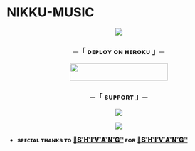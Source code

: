 # NIKKU-MUSIC


<p align="center">
  <img src="https://telegra.ph/file/140a5492167c6b2cadce7.jpg">
</p>


<h3 align="center">
    ─「 ᴅᴇᴩʟᴏʏ ᴏɴ ʜᴇʀᴏᴋᴜ 」─
</h3>

<p align="center"><a href="https://dashboard.heroku.com/new?template=https://github.com/ALEX665E/AnshikaMusicBot"> <img src="https://img.shields.io/badge/Deploy%20On%20Heroku-black?style=for-the-badge&logo=heroku" width="220" height="38.45"/></a></p>


<h3 align="center">
    ─「 sᴜᴩᴩᴏʀᴛ 」─
</h3>

<p align="center">
<a href="https://t.me/ARYANSUPPORTCHAT"><img src="https://img.shields.io/badge/-Support%20Group-blue.svg?style=for-the-badge&logo=Telegram"></a>
</p>

<p align="center">
<a href="(https://t.me/CINE_PLIX"><img src="https://img.shields.io/badge/-Support%20Channel-blue.svg?style=for-the-badge&logo=Telegram"></a>
</p>


- <b> sᴩᴇᴄɪᴀʟ ᴛʜᴀɴᴋs ᴛᴏ [🦅𝐒˚𝐇˚𝐈˚𝐕˚𝐀˚𝐍˚𝐆™](https://github.com/ALEX655ES) ғᴏʀ [🦅𝐒˚𝐇˚𝐈˚𝐕˚𝐀˚𝐍˚𝐆™](https://github.com/ALEX665ES/AnshikaMusicBot) </b>
